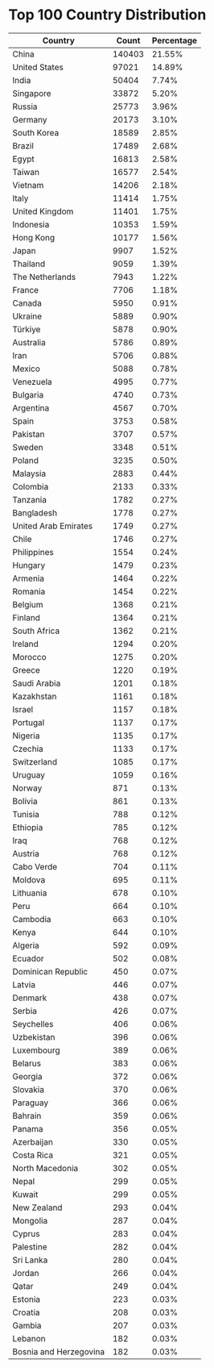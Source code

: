 # Top 100 Country Distribution
| Country | Count | Percentage |
|----|----|----|
| China | 140403 | 21.55% |
| United States | 97021 | 14.89% |
| India | 50404 | 7.74% |
| Singapore | 33872 | 5.20% |
| Russia | 25773 | 3.96% |
| Germany | 20173 | 3.10% |
| South Korea | 18589 | 2.85% |
| Brazil | 17489 | 2.68% |
| Egypt | 16813 | 2.58% |
| Taiwan | 16577 | 2.54% |
| Vietnam | 14206 | 2.18% |
| Italy | 11414 | 1.75% |
| United Kingdom | 11401 | 1.75% |
| Indonesia | 10353 | 1.59% |
| Hong Kong | 10177 | 1.56% |
| Japan | 9907 | 1.52% |
| Thailand | 9059 | 1.39% |
| The Netherlands | 7943 | 1.22% |
| France | 7706 | 1.18% |
| Canada | 5950 | 0.91% |
| Ukraine | 5889 | 0.90% |
| Türkiye | 5878 | 0.90% |
| Australia | 5786 | 0.89% |
| Iran | 5706 | 0.88% |
| Mexico | 5088 | 0.78% |
| Venezuela | 4995 | 0.77% |
| Bulgaria | 4740 | 0.73% |
| Argentina | 4567 | 0.70% |
| Spain | 3753 | 0.58% |
| Pakistan | 3707 | 0.57% |
| Sweden | 3348 | 0.51% |
| Poland | 3235 | 0.50% |
| Malaysia | 2883 | 0.44% |
| Colombia | 2133 | 0.33% |
| Tanzania | 1782 | 0.27% |
| Bangladesh | 1778 | 0.27% |
| United Arab Emirates | 1749 | 0.27% |
| Chile | 1746 | 0.27% |
| Philippines | 1554 | 0.24% |
| Hungary | 1479 | 0.23% |
| Armenia | 1464 | 0.22% |
| Romania | 1454 | 0.22% |
| Belgium | 1368 | 0.21% |
| Finland | 1364 | 0.21% |
| South Africa | 1362 | 0.21% |
| Ireland | 1294 | 0.20% |
| Morocco | 1275 | 0.20% |
| Greece | 1220 | 0.19% |
| Saudi Arabia | 1201 | 0.18% |
| Kazakhstan | 1161 | 0.18% |
| Israel | 1157 | 0.18% |
| Portugal | 1137 | 0.17% |
| Nigeria | 1135 | 0.17% |
| Czechia | 1133 | 0.17% |
| Switzerland | 1085 | 0.17% |
| Uruguay | 1059 | 0.16% |
| Norway | 871 | 0.13% |
| Bolivia | 861 | 0.13% |
| Tunisia | 788 | 0.12% |
| Ethiopia | 785 | 0.12% |
| Iraq | 768 | 0.12% |
| Austria | 768 | 0.12% |
| Cabo Verde | 704 | 0.11% |
| Moldova | 695 | 0.11% |
| Lithuania | 678 | 0.10% |
| Peru | 664 | 0.10% |
| Cambodia | 663 | 0.10% |
| Kenya | 644 | 0.10% |
| Algeria | 592 | 0.09% |
| Ecuador | 502 | 0.08% |
| Dominican Republic | 450 | 0.07% |
| Latvia | 446 | 0.07% |
| Denmark | 438 | 0.07% |
| Serbia | 426 | 0.07% |
| Seychelles | 406 | 0.06% |
| Uzbekistan | 396 | 0.06% |
| Luxembourg | 389 | 0.06% |
| Belarus | 383 | 0.06% |
| Georgia | 372 | 0.06% |
| Slovakia | 370 | 0.06% |
| Paraguay | 366 | 0.06% |
| Bahrain | 359 | 0.06% |
| Panama | 356 | 0.05% |
| Azerbaijan | 330 | 0.05% |
| Costa Rica | 321 | 0.05% |
| North Macedonia | 302 | 0.05% |
| Nepal | 299 | 0.05% |
| Kuwait | 299 | 0.05% |
| New Zealand | 293 | 0.04% |
| Mongolia | 287 | 0.04% |
| Cyprus | 283 | 0.04% |
| Palestine | 282 | 0.04% |
| Sri Lanka | 280 | 0.04% |
| Jordan | 266 | 0.04% |
| Qatar | 249 | 0.04% |
| Estonia | 223 | 0.03% |
| Croatia | 208 | 0.03% |
| Gambia | 207 | 0.03% |
| Lebanon | 182 | 0.03% |
| Bosnia and Herzegovina | 182 | 0.03% |
